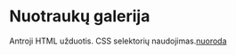 # Nuotraukų galerija
Antroji HTML užduotis. CSS selektorių naudojimas.[nuoroda](https://htmlpreview.github.io/?https://github.com/MPyragas/2lesson/blob/master/galerija.html)

